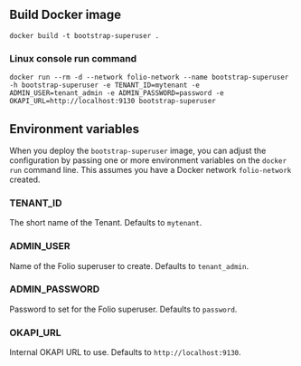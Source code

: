 ## Build Docker image

`docker build -t bootstrap-superuser .`

### Linux console run command

`docker run --rm -d --network folio-network --name bootstrap-superuser -h bootstrap-superuser -e TENANT_ID=mytenant -e ADMIN_USER=tenant_admin -e ADMIN_PASSWORD=password -e OKAPI_URL=http://localhost:9130 bootstrap-superuser`

## Environment variables

When you deploy the `bootstrap-superuser` image, you can adjust the configuration by passing one or more environment variables on the `docker run` command line. This assumes you have a Docker network `folio-network` created.

### TENANT_ID

The short name of the Tenant. Defaults to `mytenant`.

### ADMIN_USER

Name of the Folio superuser to create. Defaults to `tenant_admin`.

### ADMIN_PASSWORD

Password to set for the Folio superuser. Defaults to `password`.

### OKAPI_URL

Internal OKAPI URL to use. Defaults to `http://localhost:9130`.
